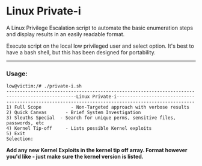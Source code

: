 # Linux Private-i
A Linux Privilege Escalation script to automate the basic enumeration steps and display results in an easily readable format.

Execute script on the local low privileged user and select option. It's best to have a bash shell, but this has been designed for portability.

___

### Usage:

```
low@victim:/# ./private-i.sh
----------------------------------------------------------------------
--------------------------Linux Private-i-----------------------------
----------------------------------------------------------------------
1) Full Scope		    - Non-Targeted approach with verbose results
2) Quick Canvas		  - Brief System Investigation
3) Sleuths Special	- Search for unique perms, sensitive files, passwords, etc
4) Kernel Tip-off	  - Lists possible Kernel exploits
5) Exit
Selection: 
```

**Add any new Kernel Exploits in the kernel tip off array. Format however you'd like - just make sure the kernel version is listed.**
